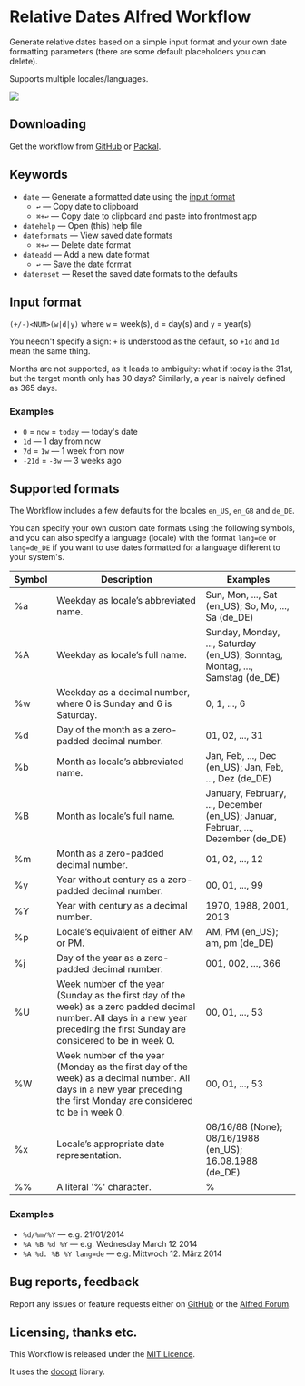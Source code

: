 # Relative Dates Alfred Workflow #

Generate relative dates based on a simple input format and your own date formatting parameters (there are some default placeholders you can delete).

Supports multiple locales/languages.

![](https://github.com/deanishe/alfred-relative-dates/raw/master/demo.gif "")

## Downloading ##

Get the workflow from [GitHub](https://github.com/deanishe/alfred-relative-dates/raw/master/Relative%20Dates.alfredworkflow) or [Packal](http://www.packal.org/workflow/relative-dates).

## Keywords ##

- `date` — Generate a formatted date using the [input format](#input-format)
	+ `↩` — Copy date to clipboard
	+ `⌘+↩` — Copy date to clipboard and paste into frontmost app
- `datehelp` — Open (this) help file
- `dateformats` — View saved date formats
	+ `⌘+↩` — Delete date format
- `dateadd` — Add a new date format
	+ `↩` — Save the date format
- `datereset` — Reset the saved date formats to the defaults


## Input format ##

`(+/-)<NUM>(w|d|y)` where `w` = week(s), `d` = day(s) and `y` = year(s)

You needn't specify a sign: `+` is understood as the default, so `+1d` and `1d` mean the same thing.

Months are not supported, as it leads to ambiguity: what if today is the 31st, but the target month only has 30 days? Similarly, a year is naively defined as 365 days.

### Examples ###

- `0` = `now` = `today` — today's date
- `1d` — 1 day from now
- `7d` = `1w` — 1 week from now
- `-21d` = `-3w` — 3 weeks ago


## Supported formats ##

The Workflow includes a few defaults for the locales `en_US`, `en_GB` and `de_DE`.

You can specify your own custom date formats using the following symbols, and you can also specify a language (locale) with the format `lang=de` or `lang=de_DE` if you want to use dates formatted for a language different to your system's.

| Symbol |                                                                                   Description                                                                                    |                                     Examples                                     |
|--------|----------------------------------------------------------------------------------------------------------------------------------------------------------------------------------|----------------------------------------------------------------------------------|
| %a     | Weekday as locale’s abbreviated name.                                                                                                                                            | Sun, Mon, ..., Sat (en_US); So, Mo, ..., Sa (de_DE)                              |
| %A     | Weekday as locale’s full name.                                                                                                                                                   | Sunday, Monday, ..., Saturday (en_US); Sonntag, Montag, ..., Samstag (de_DE)     |
| %w     | Weekday as a decimal number, where 0 is Sunday and 6 is Saturday.                                                                                                                | 0, 1, ..., 6                                                                     |
| %d     | Day of the month as a zero-padded decimal number.                                                                                                                                | 01, 02, ..., 31                                                                  |
| %b     | Month as locale’s abbreviated name.                                                                                                                                              | Jan, Feb, ..., Dec (en_US); Jan, Feb, ..., Dez (de_DE)                           |
| %B     | Month as locale’s full name.                                                                                                                                                     | January, February, ..., December (en_US); Januar, Februar, ..., Dezember (de_DE) |
| %m     | Month as a zero-padded decimal number.                                                                                                                                           | 01, 02, ..., 12                                                                  |
| %y     | Year without century as a zero-padded decimal number.                                                                                                                            | 00, 01, ..., 99                                                                  |
| %Y     | Year with century as a decimal number.                                                                                                                                           | 1970, 1988, 2001, 2013                                                           |
| %p     | Locale’s equivalent of either AM or PM.                                                                                                                                          | AM, PM (en_US); am, pm (de_DE)                                                   |
| %j     | Day of the year as a zero-padded decimal number.                                                                                                                                 | 001, 002, ..., 366                                                               |
| %U     | Week number of the year (Sunday as the first day of the week) as a zero padded decimal number. All days in a new year preceding the first Sunday are considered to be in week 0. | 00, 01, ..., 53                                                                  |
| %W     | Week number of the year (Monday as the first day of the week) as a decimal number. All days in a new year preceding the first Monday are considered to be in week 0.             | 00, 01, ..., 53                                                                  |
| %x     | Locale’s appropriate date representation.                                                                                                                                        | 08/16/88 (None); 08/16/1988 (en_US); 16.08.1988 (de_DE)                          |
| %%     | A literal '%' character.                                                                                                                                                         | %                                                                                |


### Examples ###

- `%d/%m/%Y` — e.g. 21/01/2014
- `%A %B %d %Y` — e.g. Wednesday March 12 2014
- `%A %d. %B %Y lang=de` — e.g. Mittwoch 12. März 2014


## Bug reports, feedback ##

Report any issues or feature requests either on [GitHub](https://github.com/deanishe/alfred-relative-dates/issues) or the [Alfred Forum](http://www.alfredforum.com/topic/4056-relative-dates/).

## Licensing, thanks etc. ##

This Workflow is released under the [MIT Licence](http://opensource.org/licenses/MIT).

It uses the [docopt](https://github.com/docopt/docopt) library.
